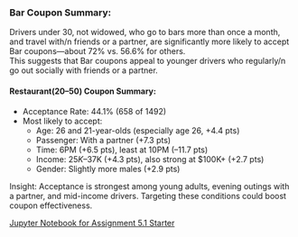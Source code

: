 ### Bar Coupon Summary:
Drivers under 30, not widowed, who go to bars more than once a month, and travel with/n friends or a partner, are significantly more likely to accept Bar coupons—about 72% vs. 56.6% for others.  
This suggests that Bar coupons appeal to younger drivers who regularly/n go out socially with friends or a partner.

#### Restaurant(20–50) Coupon Summary:
-	Acceptance Rate: 44.1% (658 of 1492)
-	Most likely to accept:
    -	Age: 26 and 21-year-olds (especially age 26, +4.4 pts)
    - Passenger: With a partner (+7.3 pts)
    - Time: 6PM (+6.5 pts), least at 10PM (–11.7 pts)
    - Income: $25K–$37K (+4.3 pts), also strong at $100K+ (+2.7 pts)
    - Gender: Slightly more males (+2.9 pts)

Insight: Acceptance is strongest among young adults, evening outings with a partner, and mid-income drivers. Targeting these conditions could boost coupon effectiveness.

[Jupyter Notebook for Assignment 5.1 Starter](https://github.com/RodneyFaris/assignment5_1_starter/blob/main/prompt.ipynb)
